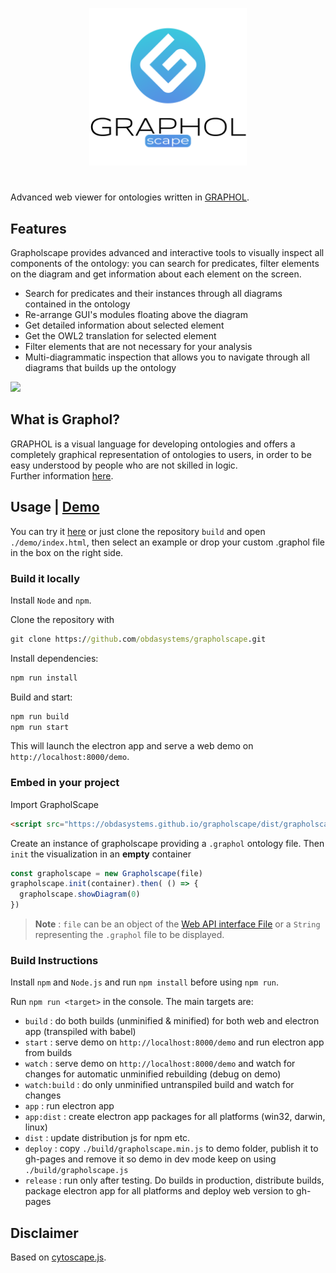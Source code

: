 <p align="center">
  <img width="50%" src="https://github.com/obdasystems/grapholscape/raw/develop/app/assets/logo.png">
</p>

# 
Advanced web viewer for ontologies written in [GRAPHOL](http://www.dis.uniroma1.it/~graphol/).

## Features
Grapholscape provides advanced and interactive tools to visually inspect all components of the ontology: you can search for predicates, filter elements on the diagram and get information about each element on the screen.
* Search for predicates and their instances through all diagrams contained in the ontology
* Re-arrange GUI's modules floating above the diagram
* Get detailed information about selected element
* Get the OWL2 translation for selected element
* Filter elements that are not necessary for your analysis
* Multi-diagrammatic inspection that allows you to navigate through all diagrams that builds up the ontology

<img src="https://obdasystems.github.io/grapholscape/resources/demo.gif" />

## What is Graphol?
GRAPHOL is a visual language for developing ontologies and offers a completely graphical representation of ontologies to users, in order to be easy understood by people who are not skilled in logic.\
Further information [here](http://www.dis.uniroma1.it/~graphol/).

## Usage | [Demo](https://obdasystems.github.io/grapholscape/)
You can try it [here](https://obdasystems.github.io/grapholscape/) or just clone the repository `build` and open `./demo/index.html`, then select an example or drop your custom .graphol file in the box on the right side.

### Build it locally
Install `Node` and `npm`.

Clone the repository with
```cmd
git clone https://github.com/obdasystems/grapholscape.git
```

Install dependencies:
```cmd
npm run install
```

Build and start:
```cmd
npm run build
npm run start
```

This will launch the electron app and serve a web demo on `http://localhost:8000/demo`.

### Embed in your project
Import GrapholScape
```html
<script src="https://obdasystems.github.io/grapholscape/dist/grapholscape.min.js" type="text/javascript" ></script>
```

Create an instance of grapholscape providing a `.graphol` ontology file. Then `init` the visualization in an **empty** container
```js
const grapholscape = new Grapholscape(file)
grapholscape.init(container).then( () => {
  grapholscape.showDiagram(0)
})
```
> **Note** : `file` can be an object of the [Web API interface File](https://developer.mozilla.org/en-US/docs/Web/API/File) or a `String` representing the `.graphol` file to be displayed.

### Build Instructions
Install `npm` and `Node.js` and run `npm install` before using `npm run`.

Run `npm run <target>` in the console. The main targets are:

- `build` : do both builds (unminified & minified) for both web and electron app (transpiled with babel)
- `start` : serve demo on `http://localhost:8000/demo` and run electron app from builds
- `watch` : serve demo on `http://localhost:8000/demo` and watch for changes for automatic unminified rebuilding (debug on demo)
- `watch:build` : do only unminified untranspiled build and watch for changes
- `app` : run electron app
- `app:dist` : create electron app packages for all platforms (win32, darwin, linux)
- `dist` : update distribution js for npm etc.
- `deploy` : copy `./build/grapholscape.min.js` to demo folder, publish it to gh-pages and remove it so demo in dev mode keep on using `./build/grapholscape.js`
- `release` : run only after testing. Do builds in production, distribute builds, package electron app for all platforms and deploy web version to gh-pages

## Disclaimer
Based on [cytoscape.js](http://js.cytoscape.org).
